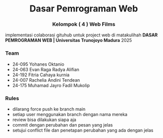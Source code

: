 <h1 align="center">Dasar Pemrograman Web</h1>
<h3 align="center">Kelompok ( 4 ) Web Films</h3>

implementasi colaborasi gituhub untuk project web di matakulihah **DASAR PEMROGRAMAN WEB | Universitas Trunojoyo Madura** 2025

### Team

- 24-095 Yohanes Oktanio
- 24-063 Evan Raga Radya Alifian
- 24-192 Fitria Cahaya kurnia
- 24-007 Rachelia Andini Tendean
- 24-175 Muhamad Jayro Fadil Mukolip

### Rules

-   dilarang force push ke branch main
-   setiap user menggunakan branch dengan nama mereka
-   review bisa dilakukan siapa aja
-   commit dengan perubahan dan pesan yang jelas
-   setujui conflict file dan penetapan perubahan yang ada dengan jelas


